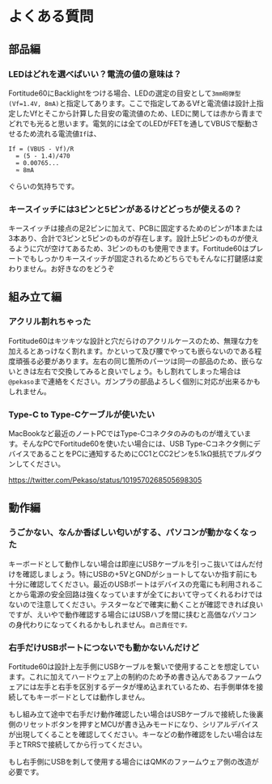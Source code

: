 # よくある質問

## 部品編

### LEDはどれを選べばいい？電流の値の意味は？

Fortitude60にBacklightをつける場合、LEDの選定の目安として```3mm砲弾型(Vf=1.4V, 8mA)```と指定してあります。ここで指定してあるVfと電流値は設計上指定したVfとそこから計算した目安の電流値のため、LEDに関しては赤から青までどれでも光ると思います。電気的には全てのLEDがFETを通してVBUSで駆動させるため流れる電流値```If```は、

```
If = (VBUS - Vf)/R
  = (5 - 1.4)/470
  = 0.00765...
  ≈ 8mA
```

ぐらいの気持ちです。

### キースイッチには3ピンと5ピンがあるけどどっちが使えるの？

キースイッチは接点の足2ピンに加えて、PCBに固定するためのピンが1本または3本あり、合計で3ピンと5ピンのものが存在します。設計上5ピンのものが使えるように穴が空けてあるため、3ピンのものも使用できます。Fortitude60はプレートでもしっかりキースイッチが固定されるためどちらでもそんなに打鍵感は変わりません。お好きなのをどうぞ

## 組み立て編

### アクリル割れちゃった

Fortitude60はキツキツな設計と穴だらけのアクリルケースのため、無理な力を加えるとあっけなく割れます。かといって及び腰でやっても嵌らないのである程度頑張る必要があります。左右の同じ箇所のパーツは同一の部品のため、嵌らないときは左右で交換してみると良いでしょう。もし割れてしまった場合は```@pekaso```まで連絡をください。ガンプラの部品よろしく個別に対応が出来るかもしれません。

### Type-C to Type-Cケーブルが使いたい

MacBookなど最近のノートPCではType-Cコネクタのみのものが増えています。そんなPCでFortitude60を使いたい場合には、USB Type-Cコネクタ側にデバイスであることをPCに通知するためにCC1とCC2ピンを5.1kΩ抵抗でプルダウンしてください。

https://twitter.com/Pekaso/status/1019570268505698305

## 動作編

### うごかない、なんか香ばしい匂いがする、パソコンが動かなくなった

キーボードとして動作しない場合は即座にUSBケーブルを引っこ抜いてはんだ付けを確認しましょう。特にUSBの+5VとGNDがショートしてないか指す前にも十分に確認してください。最近のUSBポートはデバイスの充電にも利用されることから電源の安全回路は強くなっていますが全てにおいて守ってくれるわけではないので注意してください。テスターなどで確実に動くことが確認できれば良いですが、えいやで動作確認する場合にはUSBハブを間に挟むと高価なパソコンの身代わりになってくれるかもしれません。```自己責任です。```

### 右手だけUSBポートにつないでも動かないんだけど

Fortitude60は設計上左手側にUSBケーブルを繋いで使用することを想定しています。これに加えてハードウェア上の制約のため予め書き込んであるファームウェアには左手と右手を区別するデータが埋め込まれているため、右手側単体を接続してもキーボードとしては動作しません。

もし組み立て途中で右手だけ動作確認したい場合はUSBケーブルで接続した後裏側のリセットボタンを押すとMCUが書き込みモードになり、シリアルデバイスが出現してくることを確認してください。キーなどの動作確認をしたい場合は左手とTRRSで接続してから行ってください。

もし右手側にUSBを刺して使用する場合にはQMKのファームウェア側の改造が必要です。